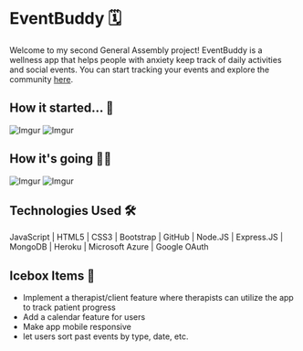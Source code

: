 # EventBuddy 🗓

Welcome to my second General Assembly project! EventBuddy is a wellness app that helps people with anxiety keep track of daily activities and social events. You can start tracking your events and explore the community [here](https://ajkar-event-buddy.herokuapp.com/).

## How it started... 📝
![Imgur](https://i.imgur.com/xgZmShP.png)
![Imgur](https://i.imgur.com/kXSOW4O.png)


## How it's going 👩‍💻
![Imgur](https://i.imgur.com/7SJw9qg.png)
![Imgur](https://i.imgur.com/j34srBW.png)


## Technologies Used 🛠

JavaScript | HTML5 | CSS3 | Bootstrap | GitHub | Node.JS | Express.JS | MongoDB | Heroku | Microsoft Azure | Google OAuth

## Icebox Items 🧊 

- Implement a therapist/client feature where therapists can utilize the app to track patient progress
- Add a calendar feature for users
- Make app mobile responsive
- let users sort past events by type, date, etc.